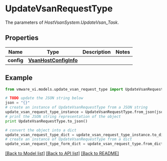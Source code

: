 # UpdateVsanRequestType

The parameters of *HostVsanSystem.UpdateVsan_Task*. 

## Properties
Name | Type | Description | Notes
------------ | ------------- | ------------- | -------------
**config** | [**VsanHostConfigInfo**](VsanHostConfigInfo.md) |  | 

## Example

```python
from vmware_vi.models.update_vsan_request_type import UpdateVsanRequestType

# TODO update the JSON string below
json = "{}"
# create an instance of UpdateVsanRequestType from a JSON string
update_vsan_request_type_instance = UpdateVsanRequestType.from_json(json)
# print the JSON string representation of the object
print UpdateVsanRequestType.to_json()

# convert the object into a dict
update_vsan_request_type_dict = update_vsan_request_type_instance.to_dict()
# create an instance of UpdateVsanRequestType from a dict
update_vsan_request_type_form_dict = update_vsan_request_type.from_dict(update_vsan_request_type_dict)
```
[[Back to Model list]](../README.md#documentation-for-models) [[Back to API list]](../README.md#documentation-for-api-endpoints) [[Back to README]](../README.md)


